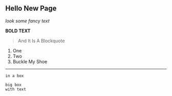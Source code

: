 ## Hello New Page

*look some fancy text*

**BOLD TEXT**
<br>
>And
>It
>Is
>A
>Blockquote

1. One
2. Two
3. Buckle My Shoe
***

`in a box`

```
big box
with text
```
